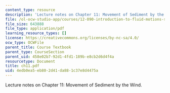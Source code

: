 ```yaml
---
content_type: resource
description: 'Lecture notes on Chapter 11: Movement of Sediment by the Wind.'
file: /ol-ocw-studio-app/courses/12-090-introduction-to-fluid-motions-sediment-transport-and-current-generated-sedimentary-structures-fall-2006/4edb0ea5eb802d41da881c37e8d4475a_ch11.pdf
file_size: 643888
file_type: application/pdf
learning_resource_types: []
license: https://creativecommons.org/licenses/by-nc-sa/4.0/
ocw_type: OCWFile
parent_title: Course Textbook
parent_type: CourseSection
parent_uid: 458e02b7-92d1-4fd1-189b-e8cb2d6d4f4a
resourcetype: Document
title: ch11.pdf
uid: 4edb0ea5-eb80-2d41-da88-1c37e8d4475a
---
```

Lecture notes on Chapter 11: Movement of Sediment by the Wind.